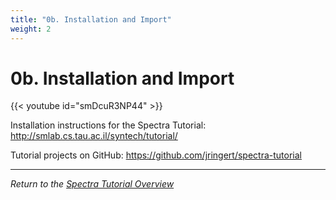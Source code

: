 ```yaml
---
title: "0b. Installation and Import"
weight: 2
---
```


# 0b. Installation and Import

{{< youtube id="smDcuR3NP44" >}}

Installation instructions for the Spectra Tutorial: http://smlab.cs.tau.ac.il/syntech/tutorial/

Tutorial projects on GitHub: https://github.com/jringert/spectra-tutorial

---

*Return to the [Spectra Tutorial Overview](/tutorials/spectra/)*
